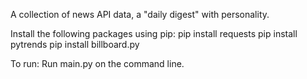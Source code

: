 A collection of news API data, a "daily digest" with personality.

Install the following packages using pip:
pip install requests
pip install pytrends
pip install billboard.py

To run: Run main.py on the command line.
